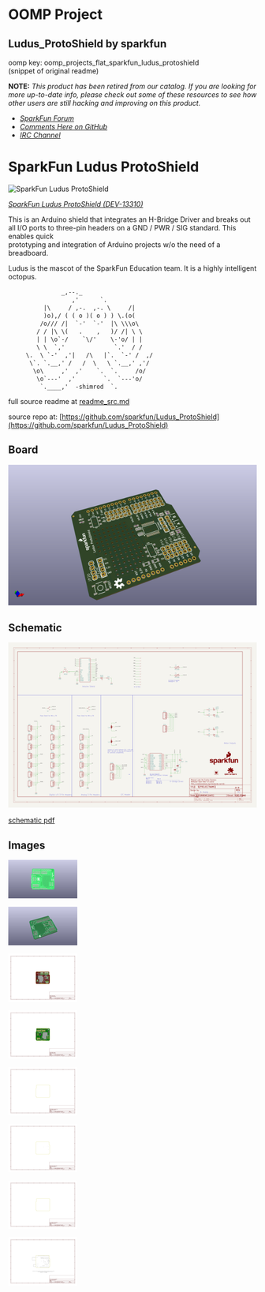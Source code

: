 # OOMP Project  
## Ludus_ProtoShield  by sparkfun  
  
oomp key: oomp_projects_flat_sparkfun_ludus_protoshield  
(snippet of original readme)  
  
**NOTE:** *This product has been retired from our catalog. If you are looking for more up-to-date info, please check out some of these resources to see how other users are still hacking and improving on this product.*  
* *[SparkFun Forum](https://forum.sparkfun.com/)*  
* *[Comments Here on GitHub](https://github.com/sparkfun/Ludus_ProtoShield/issues)*  
* *[IRC Channel](https://www.sparkfun.com/news/263)*  
  
SparkFun Ludus ProtoShield  
===========================  
  
![SparkFun Ludus ProtoShield](https://cdn.sparkfun.com//assets/parts/1/0/5/8/5/13310-Angle.jpg)  
  
[*SparkFun Ludus ProtoShield (DEV-13310)*](https://www.sparkfun.com/products/13310)  
  
This is an Arduino shield that integrates an H-Bridge Driver and breaks out   
all I/O ports to three-pin headers on a GND / PWR / SIG standard. This enables quick  
prototyping and integration of Arduino projects w/o the need of a breadboard.  
  
Ludus is the mascot of the SparkFun Education team. It is a highly intelligent octopus.  
  
  
                   _,--._  
                      ,'      `.  
              |\     / ,-.  ,-. \     /|  
              )o),/ ( ( o )( o ) ) \.(o(  
             /o/// /|  `-'  `-'  |\ \\\o\  
            / / |\ \(   .    ,   )/ /| \ \  
            | | \o`-/    `\/'    \-'o/ | |  
            \ \  `,'              `.'  / /  
         \.  \ `-'  ,'|   /\   |`.  `-' /  ,/  
          \`. `.__,' /   /  \   \ `.__,' ,'/  
           \o\     ,'  ,'    `.  `.     /o/  
            \o`---'  ,'        `.  `---'o/  
             `.____,'  -shimrod  `.  
  full source readme at [readme_src.md](readme_src.md)  
  
source repo at: [https://github.com/sparkfun/Ludus_ProtoShield](https://github.com/sparkfun/Ludus_ProtoShield)  
## Board  
  
[![working_3d.png](working_3d_600.png)](working_3d.png)  
## Schematic  
  
[![working_schematic.png](working_schematic_600.png)](working_schematic.png)  
  
[schematic pdf](working_schematic.pdf)  
## Images  
  
[![working_3D_bottom.png](working_3D_bottom_140.png)](working_3D_bottom.png)  
  
[![working_3D_top.png](working_3D_top_140.png)](working_3D_top.png)  
  
[![working_assembly_page_01.png](working_assembly_page_01_140.png)](working_assembly_page_01.png)  
  
[![working_assembly_page_02.png](working_assembly_page_02_140.png)](working_assembly_page_02.png)  
  
[![working_assembly_page_03.png](working_assembly_page_03_140.png)](working_assembly_page_03.png)  
  
[![working_assembly_page_04.png](working_assembly_page_04_140.png)](working_assembly_page_04.png)  
  
[![working_assembly_page_05.png](working_assembly_page_05_140.png)](working_assembly_page_05.png)  
  
[![working_assembly_page_06.png](working_assembly_page_06_140.png)](working_assembly_page_06.png)  
